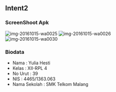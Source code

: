 ## Intent2
### ScreenShoot Apk
![img-20161015-wa0025](https://cloud.githubusercontent.com/assets/22391791/19411187/20d37e04-9327-11e6-9564-042cbee6130b.jpg)
![img-20161015-wa0026](https://cloud.githubusercontent.com/assets/22391791/19411188/20d3b6c6-9327-11e6-811d-15b916933abc.jpg)
![img-20161015-wa0030](https://cloud.githubusercontent.com/assets/22391791/19411189/20dc71da-9327-11e6-8a37-8de9d426153d.jpg)
### Biodata
* Nama          : Yulia Hesti
* Kelas         : XII-RPL 4
* No Urut       : 39
* NIS           : 4465/1363.063
* Nama Sekolah : SMK Telkom Malang
